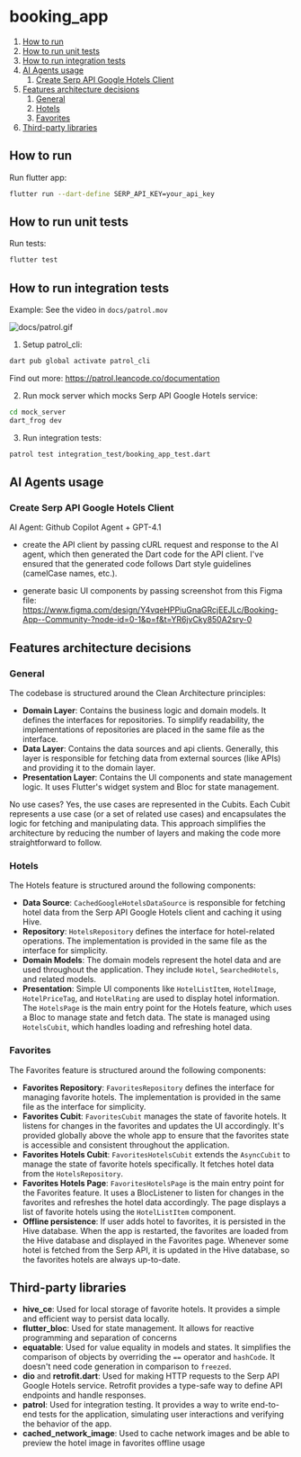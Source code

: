 # booking_app

1. [How to run](#how-to-run)
2. [How to run unit tests](#how-to-run-unit-tests)
3. [How to run integration tests](#how-to-run-integration-tests)
4. [AI Agents usage](#ai-agents-usage)
    1. [Create Serp API Google Hotels Client](#create-serp-api-google-hotels-client)
5. [Features architecture decisions](#features-architecture-decisions)
    1. [General](#general)
    2. [Hotels](#hotels)
    3. [Favorites](#favorites)
6. [Third-party libraries](#third-party-libraries)

## How to run

Run flutter app:

```bash
flutter run --dart-define SERP_API_KEY=your_api_key
```

## How to run unit tests
Run tests:

```bash
flutter test
```

## How to run integration tests

Example: See the video in `docs/patrol.mov`

![docs/patrol.gif](docs/patrol.gif)

1. Setup patrol_cli:

```bash
dart pub global activate patrol_cli
```

Find out more: https://patrol.leancode.co/documentation

2. Run mock server which mocks Serp API Google Hotels service:

```bash
cd mock_server
dart_frog dev
```

3. Run integration tests:

```bash
patrol test integration_test/booking_app_test.dart
```


## AI Agents usage 

### Create Serp API Google Hotels Client

AI Agent: Github Copilot Agent + GPT-4.1

- create the API client by passing cURL request and response to the AI agent, which then generated the Dart code for the API client. I've ensured that the generated code follows Dart style guidelines (camelCase names, etc.).

- generate basic UI components by passing screenshot from this Figma file: https://www.figma.com/design/Y4vqeHPPiuGnaGRcjEEJLc/Booking-App--Community-?node-id=0-1&p=f&t=YR6jvCky850A2sry-0


## Features architecture decisions

### General

The codebase is structured around the Clean Architecture principles:
- **Domain Layer**: Contains the business logic and domain models. It defines the interfaces for repositories. To simplify readability, the implementations of repositories are placed in the same file as the interface.
- **Data Layer**: Contains the data sources and api clients. Generally, this layer is responsible for fetching data from external sources (like APIs) and providing it to the domain layer.
- **Presentation Layer**: Contains the UI components and state management logic. It uses Flutter's widget system and Bloc for state management. 


No use cases? Yes, the use cases are represented in the Cubits. Each Cubit represents a use case (or a set of related use cases) and encapsulates the logic for fetching and manipulating data. This approach simplifies the architecture by reducing the number of layers and making the code more straightforward to follow.

### Hotels

The Hotels feature is structured around the following components:
- **Data Source**: `CachedGoogleHotelsDataSource` is responsible for fetching hotel data from the Serp API Google Hotels client and caching it using Hive.
- **Repository**: `HotelsRepository` defines the interface for hotel-related operations. The implementation is provided in the same file as the interface for simplicity.
- **Domain Models**: The domain models represent the hotel data and are used throughout the application. They include `Hotel`, `SearchedHotels`, and related models.
- **Presentation**: Simple UI components like `HotelListItem`, `HotelImage`, `HotelPriceTag`, and `HotelRating` are used to display hotel information. The `HotelsPage` is the main entry point for the Hotels feature, which uses a Bloc to manage state and fetch data. The state is managed using `HotelsCubit`, which handles loading and refreshing hotel data.

### Favorites

The Favorites feature is structured around the following components:
- **Favorites Repository**: `FavoritesRepository` defines the interface for managing favorite hotels. The implementation is provided in the same file as the interface for simplicity.
- **Favorites Cubit**: `FavoritesCubit` manages the state of favorite hotels. It listens for changes in the favorites and updates the UI accordingly. It's provided globally above the whole app to ensure that the favorites state is accessible and consistent throughout the application.
- **Favorites Hotels Cubit**: `FavoritesHotelsCubit` extends the `AsyncCubit` to manage the state of favorite hotels specifically. It fetches hotel data from the `HotelsRepository`.
- **Favorites Hotels Page**: `FavoritesHotelsPage` is the main entry point for the Favorites feature. It uses a BlocListener to listen for changes in the favorites and refreshes the hotel data accordingly. The page displays a list of favorite hotels using the `HotelListItem` component.
- **Offline persistence**: If user adds hotel to favorites, it is persisted in the Hive database. When the app is restarted, the favorites are loaded from the Hive database and displayed in the Favorites page. Whenever some hotel is fetched from the Serp API, it is updated in the Hive database, so the favorites hotels are always up-to-date.


## Third-party libraries

- **hive_ce**: Used for local storage of favorite hotels. It provides a simple and efficient way to persist data locally.
- **flutter_bloc**: Used for state management. It allows for reactive programming and separation of concerns
- **equatable**: Used for value equality in models and states. It simplifies the comparison of objects by overriding the `==` operator and `hashCode`. It doesn't need code generation in comparison to `freezed`.
- **dio** and **retrofit.dart**: Used for making HTTP requests to the Serp API Google Hotels service. Retrofit provides a type-safe way to define API endpoints and handle responses.
- **patrol**: Used for integration testing. It provides a way to write end-to-end tests for the application, simulating user interactions and verifying the behavior of the app.
- **cached_network_image**: Used to cache network images and be able to preview the hotel image in favorites offline usage 
